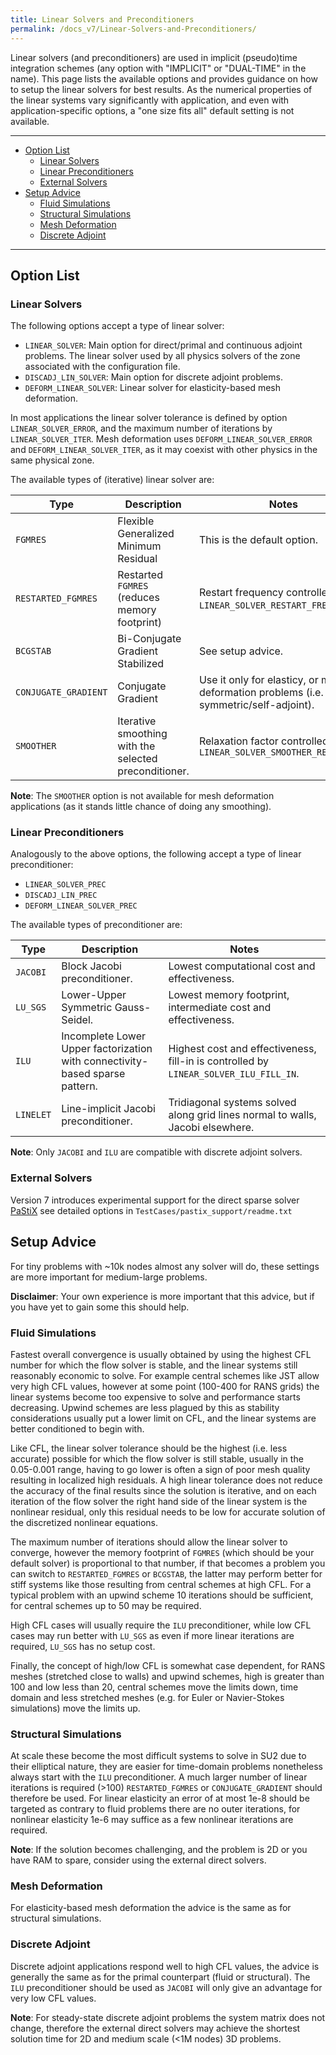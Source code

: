 ```yaml
---
title: Linear Solvers and Preconditioners
permalink: /docs_v7/Linear-Solvers-and-Preconditioners/
---
```


Linear solvers (and preconditioners) are used in implicit (pseudo)time integration schemes (any option with "IMPLICIT" or "DUAL-TIME" in the name).
This page lists the available options and provides guidance on how to setup the linear solvers for best results.
As the numerical properties of the linear systems vary significantly with application, and even with application-specific options, a "one size fits all" default setting is not available.

---

- [Option List](#option-list)
  - [Linear Solvers](#linear-solvers)
  - [Linear Preconditioners](#linear-preconditioners)
  - [External Solvers](#external-solvers)
- [Setup Advice](#setup-advice)
  - [Fluid Simulations](#fluid-simulations)
  - [Structural Simulations](#structural-simulations)
  - [Mesh Deformation](#mesh-deformation)
  - [Discrete Adjoint](#discrete-adjoint)

---

## Option List ##

### Linear Solvers ###

The following options accept a type of linear solver:
- `LINEAR_SOLVER`: Main option for direct/primal and continuous adjoint problems. The linear solver used by all physics solvers of the zone associated with the configuration file.
- `DISCADJ_LIN_SOLVER`: Main option for discrete adjoint problems.
- `DEFORM_LINEAR_SOLVER`: Linear solver for elasticity-based mesh deformation.

In most applications the linear solver tolerance is defined by option `LINEAR_SOLVER_ERROR`, and the maximum number of iterations by `LINEAR_SOLVER_ITER`.
Mesh deformation uses `DEFORM_LINEAR_SOLVER_ERROR` and `DEFORM_LINEAR_SOLVER_ITER`, as it may coexist with other physics in the same physical zone.

The available types of (iterative) linear solver are:

| Type | Description | Notes |
| --- | --- | --- |
| `FGMRES` | Flexible Generalized Minimum Residual | This is the default option. |
| `RESTARTED_FGMRES` | Restarted `FGMRES` (reduces memory footprint) | Restart frequency controlled by `LINEAR_SOLVER_RESTART_FREQUENCY`. |
| `BCGSTAB` | Bi-Conjugate Gradient Stabilized | See setup advice. |
| `CONJUGATE_GRADIENT` | Conjugate Gradient | Use it only for elasticy, or mesh deformation problems (i.e. symmetric/self-adjoint). |
| `SMOOTHER` | Iterative smoothing with the selected preconditioner. | Relaxation factor controlled by `LINEAR_SOLVER_SMOOTHER_RELAXATION` |

**Note**: The `SMOOTHER` option is not available for mesh deformation applications (as it stands little chance of doing any smoothing).

### Linear Preconditioners ###

Analogously to the above options, the following accept a type of linear preconditioner:
- `LINEAR_SOLVER_PREC`
- `DISCADJ_LIN_PREC`
- `DEFORM_LINEAR_SOLVER_PREC`

The available types of preconditioner are:

| Type | Description | Notes |
| --- | --- | --- |
| `JACOBI` | Block Jacobi preconditioner. | Lowest computational cost and effectiveness. |
| `LU_SGS` | Lower-Upper Symmetric Gauss-Seidel. | Lowest memory footprint, intermediate cost and effectiveness. |
| `ILU` | Incomplete Lower Upper factorization with connectivity-based sparse pattern. | Highest cost and effectiveness, fill-in is controlled by `LINEAR_SOLVER_ILU_FILL_IN`. |
| `LINELET` | Line-implicit Jacobi preconditioner. | Tridiagonal systems solved along grid lines normal to walls, Jacobi elsewhere. |

**Note**: Only `JACOBI` and `ILU` are compatible with discrete adjoint solvers.

### External Solvers ###

Version 7 introduces experimental support for the direct sparse solver [PaStiX](https://gforge.inria.fr/projects/pastix/) see detailed options in `TestCases/pastix_support/readme.txt`

## Setup Advice ##

For tiny problems with ~10k nodes almost any solver will do, these settings are more important for medium-large problems.

**Disclaimer**: Your own experience is more important that this advice, but if you have yet to gain some this should help.

### Fluid Simulations ###

Fastest overall convergence is usually obtained by using the highest CFL number for which the flow solver is stable, and the linear systems still reasonably economic to solve.
For example central schemes like JST allow very high CFL values, however at some point (100-400 for RANS grids) the linear systems become too expensive to solve and performance starts decreasing.
Upwind schemes are less plagued by this as stability considerations usually put a lower limit on CFL, and the linear systems are better conditioned to begin with.

Like CFL, the linear solver tolerance should be the highest (i.e. less accurate) possible for which the flow solver is still stable, usually in the 0.05-0.001 range, having to go lower is often a sign of poor mesh quality resulting in localized high residuals.
A high linear tolerance does not reduce the accuracy of the final results since the solution is iterative, and on each iteration of the flow solver the right hand side of the linear system is the nonlinear residual, only this residual needs to be low for accurate solution of the discretized nonlinear equations.

The maximum number of iterations should allow the linear solver to converge, however the memory footprint of `FGMRES` (which should be your default solver) is proportional to that number, if that becomes a problem you can switch to `RESTARTED_FGMRES` or `BCGSTAB`, the latter may perform better for stiff systems like those resulting from central schemes at high CFL.
For a typical problem with an upwind scheme 10 iterations should be sufficient, for central schemes up to 50 may be required.

High CFL cases will usually require the `ILU` preconditioner, while low CFL cases may run better with `LU_SGS` as even if more linear iterations are required, `LU_SGS` has no setup cost.

Finally, the concept of high/low CFL is somewhat case dependent, for RANS meshes (stretched close to walls) and upwind schemes, high is greater than 100 and low less than 20, central schemes move the limits down, time domain and less stretched meshes (e.g. for Euler or Navier-Stokes simulations) move the limits up.

### Structural Simulations ###

At scale these become the most difficult systems to solve in SU2 due to their elliptical nature, they are easier for time-domain problems nonetheless always start with the `ILU` preconditioner.
A much larger number of linear iterations is required (>100) `RESTARTED_FGMRES` or `CONJUGATE_GRADIENT` should therefore be used.
For linear elasticity an error of at most 1e-8 should be targeted as contrary to fluid problems there are no outer iterations, for nonlinear elasticity 1e-6 may suffice as a few nonlinear iterations are required.

**Note**: If the solution becomes challenging, and the problem is 2D or you have RAM to spare, consider using the external direct solvers.

### Mesh Deformation ###

For elasticity-based mesh deformation the advice is the same as for structural simulations.

### Discrete Adjoint ###

Discrete adjoint applications respond well to high CFL values, the advice is generally the same as for the primal counterpart (fluid or structural).
The `ILU` preconditioner should be used as `JACOBI` will only give an advantage for very low CFL values.

**Note**: For steady-state discrete adjoint problems the system matrix does not change, therefore the external direct solvers may achieve the shortest solution time for 2D and medium scale (<1M nodes) 3D problems.

